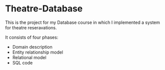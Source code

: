 # Theatre-Database

This is the project for my Database course in which I implemented a system for theatre reseravations.

It consists of four phases:

* Domain description 
* Entity relationship model
* Relational model
* SQL code

